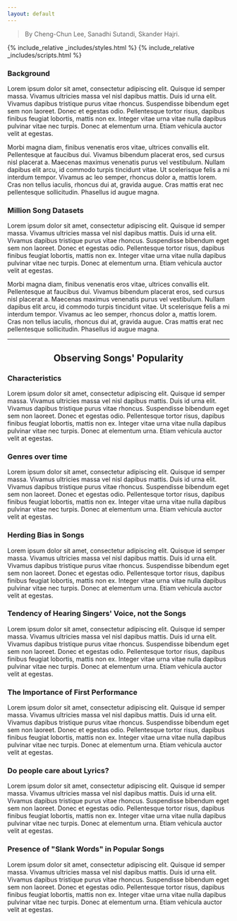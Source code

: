 ```yaml
---
layout: default
---
```

> By Cheng-Chun Lee, Sanadhi Sutandi, Skander Hajri.

{% include_relative _includes/styles.html %}
{% include_relative _includes/scripts.html %}
### Background

Lorem ipsum dolor sit amet, consectetur adipiscing elit. Quisque id semper massa. Vivamus ultricies massa vel nisl dapibus mattis. Duis id urna elit. Vivamus dapibus tristique purus vitae rhoncus. Suspendisse bibendum eget sem non laoreet. Donec et egestas odio. Pellentesque tortor risus, dapibus finibus feugiat lobortis, mattis non ex. Integer vitae urna vitae nulla dapibus pulvinar vitae nec turpis. Donec at elementum urna. Etiam vehicula auctor velit at egestas.

Morbi magna diam, finibus venenatis eros vitae, ultrices convallis elit. Pellentesque at faucibus dui. Vivamus bibendum placerat eros, sed cursus nisl placerat a. Maecenas maximus venenatis purus vel vestibulum. Nullam dapibus elit arcu, id commodo turpis tincidunt vitae. Ut scelerisque felis a mi interdum tempor. Vivamus ac leo semper, rhoncus dolor a, mattis lorem. Cras non tellus iaculis, rhoncus dui at, gravida augue. Cras mattis erat nec pellentesque sollicitudin. Phasellus id augue magna.

### Million Song Datasets

Lorem ipsum dolor sit amet, consectetur adipiscing elit. Quisque id semper massa. Vivamus ultricies massa vel nisl dapibus mattis. Duis id urna elit. Vivamus dapibus tristique purus vitae rhoncus. Suspendisse bibendum eget sem non laoreet. Donec et egestas odio. Pellentesque tortor risus, dapibus finibus feugiat lobortis, mattis non ex. Integer vitae urna vitae nulla dapibus pulvinar vitae nec turpis. Donec at elementum urna. Etiam vehicula auctor velit at egestas.

Morbi magna diam, finibus venenatis eros vitae, ultrices convallis elit. Pellentesque at faucibus dui. Vivamus bibendum placerat eros, sed cursus nisl placerat a. Maecenas maximus venenatis purus vel vestibulum. Nullam dapibus elit arcu, id commodo turpis tincidunt vitae. Ut scelerisque felis a mi interdum tempor. Vivamus ac leo semper, rhoncus dolor a, mattis lorem. Cras non tellus iaculis, rhoncus dui at, gravida augue. Cras mattis erat nec pellentesque sollicitudin. Phasellus id augue magna.
* * *

<h2 style="text-align: center;"> Observing Songs' Popularity </h2>

### Characteristics
Lorem ipsum dolor sit amet, consectetur adipiscing elit. Quisque id semper massa. Vivamus ultricies massa vel nisl dapibus mattis. Duis id urna elit. Vivamus dapibus tristique purus vitae rhoncus. Suspendisse bibendum eget sem non laoreet. Donec et egestas odio. Pellentesque tortor risus, dapibus finibus feugiat lobortis, mattis non ex. Integer vitae urna vitae nulla dapibus pulvinar vitae nec turpis. Donec at elementum urna. Etiam vehicula auctor velit at egestas.

### Genres over time
Lorem ipsum dolor sit amet, consectetur adipiscing elit. Quisque id semper massa. Vivamus ultricies massa vel nisl dapibus mattis. Duis id urna elit. Vivamus dapibus tristique purus vitae rhoncus. Suspendisse bibendum eget sem non laoreet. Donec et egestas odio. Pellentesque tortor risus, dapibus finibus feugiat lobortis, mattis non ex. Integer vitae urna vitae nulla dapibus pulvinar vitae nec turpis. Donec at elementum urna. Etiam vehicula auctor velit at egestas.

### Herding Bias in Songs
Lorem ipsum dolor sit amet, consectetur adipiscing elit. Quisque id semper massa. Vivamus ultricies massa vel nisl dapibus mattis. Duis id urna elit. Vivamus dapibus tristique purus vitae rhoncus. Suspendisse bibendum eget sem non laoreet. Donec et egestas odio. Pellentesque tortor risus, dapibus finibus feugiat lobortis, mattis non ex. Integer vitae urna vitae nulla dapibus pulvinar vitae nec turpis. Donec at elementum urna. Etiam vehicula auctor velit at egestas.

### Tendency of Hearing Singers' Voice, not the Songs
Lorem ipsum dolor sit amet, consectetur adipiscing elit. Quisque id semper massa. Vivamus ultricies massa vel nisl dapibus mattis. Duis id urna elit. Vivamus dapibus tristique purus vitae rhoncus. Suspendisse bibendum eget sem non laoreet. Donec et egestas odio. Pellentesque tortor risus, dapibus finibus feugiat lobortis, mattis non ex. Integer vitae urna vitae nulla dapibus pulvinar vitae nec turpis. Donec at elementum urna. Etiam vehicula auctor velit at egestas.

### The Importance of First Performance
Lorem ipsum dolor sit amet, consectetur adipiscing elit. Quisque id semper massa. Vivamus ultricies massa vel nisl dapibus mattis. Duis id urna elit. Vivamus dapibus tristique purus vitae rhoncus. Suspendisse bibendum eget sem non laoreet. Donec et egestas odio. Pellentesque tortor risus, dapibus finibus feugiat lobortis, mattis non ex. Integer vitae urna vitae nulla dapibus pulvinar vitae nec turpis. Donec at elementum urna. Etiam vehicula auctor velit at egestas.

### Do people care about Lyrics?
Lorem ipsum dolor sit amet, consectetur adipiscing elit. Quisque id semper massa. Vivamus ultricies massa vel nisl dapibus mattis. Duis id urna elit. Vivamus dapibus tristique purus vitae rhoncus. Suspendisse bibendum eget sem non laoreet. Donec et egestas odio. Pellentesque tortor risus, dapibus finibus feugiat lobortis, mattis non ex. Integer vitae urna vitae nulla dapibus pulvinar vitae nec turpis. Donec at elementum urna. Etiam vehicula auctor velit at egestas.

### Presence of "Slank Words" in Popular Songs
Lorem ipsum dolor sit amet, consectetur adipiscing elit. Quisque id semper massa. Vivamus ultricies massa vel nisl dapibus mattis. Duis id urna elit. Vivamus dapibus tristique purus vitae rhoncus. Suspendisse bibendum eget sem non laoreet. Donec et egestas odio. Pellentesque tortor risus, dapibus finibus feugiat lobortis, mattis non ex. Integer vitae urna vitae nulla dapibus pulvinar vitae nec turpis. Donec at elementum urna. Etiam vehicula auctor velit at egestas.